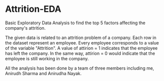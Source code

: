 # Attrition-EDA
Basic Exploratory Data Analysis to find the top 5 factors affecting the company's attrition.

The given data is related to an attrition problem of a company.
Each row in the dataset represent an employee. Every employee corresponds to a value of the variable "Attrition". A value of attirion = 1 indicates that the employee has left the company. In the same way, attirion = 0 would indicate that the employee is still working in the company.

All the analysis has been done by a team of three members including me, Anirudh Sharma and Anirudha Nayak.
